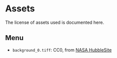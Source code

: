 # Assets

The license of assets used is documented here.

## Menu
- `background_0.tiff`: CC0, from [NASA HubbleSite](https://hubblesite.org/contents/media/images/2023/002/01GWQ9MV06BGF05SJXY25FGQYJ?page=3&Topic=104-stars-and-nebulas&filterUUID=5a370ecc-f605-44dd-8096-125e4e623945)
